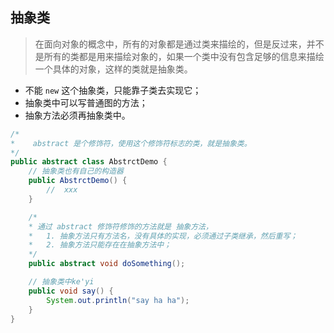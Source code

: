 ## 抽象类
> 在面向对象的概念中，所有的对象都是通过类来描绘的，但是反过来，并不是所有的类都是用来描绘对象的，如果一个类中没有包含足够的信息来描绘一个具体的对象，这样的类就是抽象类。

* 不能 `new` 这个抽象类，只能靠子类去实现它；
* 抽象类中可以写普通图的方法；
* 抽象方法必须再抽象类中。

```java
/*
*	 abstract 是个修饰符，使用这个修饰符标志的类，就是抽象类。
*/
public abstract class AbstrctDemo {
	// 抽象类也有自己的构造器
	public AbstrctDemo() {
		//	xxx
	}

	/*
	* 通过 abstract 修饰符修饰的方法就是 抽象方法，
	* 	1. 抽象方法只有方法名，没有具体的实现，必须通过子类继承，然后重写；
	* 	2. 抽象方法只能存在在抽象方法中；
	*/
	public abstract void doSomething();

	// 抽象类中ke'yi
	public void say() {
		System.out.println("say ha ha");
	}
}
```